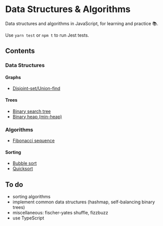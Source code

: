 # Data Structures & Algorithms

Data structures and algorithms in JavaScript, for learning and practice 📚.

Use `yarn test` or `npm t` to run Jest tests.

## Contents

### Data Structures

#### Graphs

- [Disjoint-set/Union-find](src/graphs/DisjointSet.js)

#### Trees

- [Binary search tree](src/trees/BinarySearchTree)
- [Binary heap (min-heap)](src/trees/MinHeap)

### Algorithms

- [Fibonacci sequence](src/fibonacci)

#### Sorting

- [Bubble sort](src/sorting/bubbleSort)
- [Quicksort](src/sorting/quickSort)

## To do

- sorting algorithms
- implement common data structures (hashmap, self-balancing binary trees)
- miscellaneous: fischer-yates shuffle, fizzbuzz
- use TypeScript
